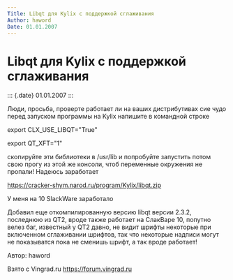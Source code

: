 ```yaml
---
Title: Libqt для Kylix с поддержкой сглаживания
Author: haword
Date: 01.01.2007
---
```



Libqt для Kylix с поддержкой сглаживания
========================================

::: {.date}
01.01.2007
:::

Люди, просьба, проверте работает ли на ваших дистрибутивах сие чудо
перед запуском программы на Kylix напишите в командной строке

export CLX\_USE\_LIBQT="True"

export QT\_XFT="1"

скопируйте эти библиотеки в /usr/lib и попробуйте запустить потом свою
прогу из этой же консоли, чтоб переменные окружения не пропали! Надеюсь
заработает

https://cracker-shym.narod.ru/program/Kylix/libqt.zip

У меня на 10 SlackWare заработало

Добавил еще откомпилированную версию libqt версии 2.3.2, последнюю из
QT2, вроде также работает на СлакВаре 10, попутно велез баг, известный у
QT2 давно, не видит шрифты некоторые при включенном сглаживании шрифтов,
так что некоторые надписи могут не показыватся пока не сменишь шрифт, а
так вроде работает!

Автор: haword

Взято с Vingrad.ru <https://forum.vingrad.ru>
